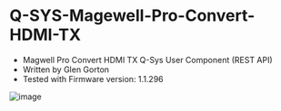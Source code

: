 # Q-SYS-Magewell-Pro-Convert-HDMI-TX

- Magwell Pro Convert HDMI TX Q-Sys User Component (REST API)
- Written by Glen Gorton
- Tested with Firmware version: 1.1.296

![image](https://github.com/ggmp3/Q-SYS-Magewell-Pro-Convert-HDMI-TX/assets/98933978/321f4642-4450-4d29-a8b2-c59d1e8ed4da)
